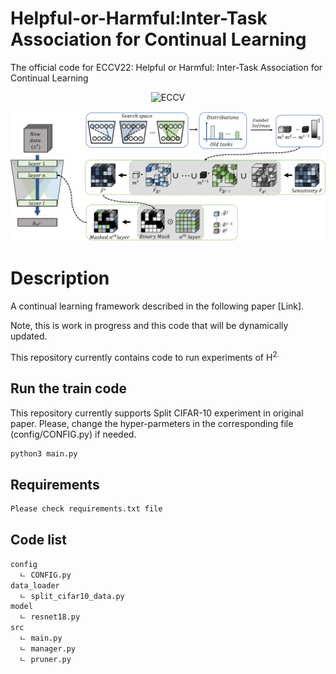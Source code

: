 # Helpful-or-Harmful:Inter-Task Association for Continual Learning

The official code for ECCV22: Helpful or Harmful: Inter-Task Association for Continual Learning

<div align="center">
  
![ECCV](https://img.shields.io/badge/ECCV-2022-blue)

![h2](images/H_2_ECCV_2022.png)

</div>

# Description
A continual learning framework described in the following paper [Link]. 

Note, this is work in progress and this code that will be dynamically updated.

This repository currently contains code to run experiments of H<sup>2.

## Run the train code 
This repository currently supports Split CIFAR-10 experiment in original paper.
Please, change the hyper-parmeters in the corresponding file (config/CONFIG.py) if needed.
  
```bash
python3 main.py
```

  
## Requirements 
```bash
Please check requirements.txt file
```

## Code list 

```bash
config
  ㄴ CONFIG.py
data_loader
  ㄴ split_cifar10_data.py
model
  ㄴ resnet18.py
src 
  ㄴ main.py
  ㄴ manager.py
  ㄴ pruner.py
```
